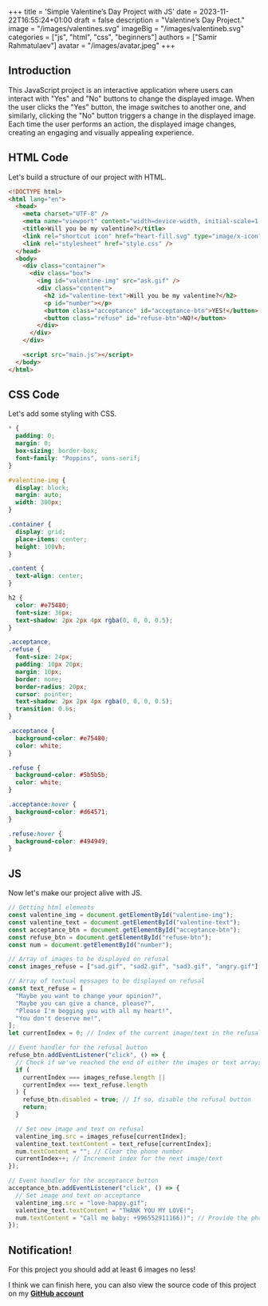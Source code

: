 +++ 
title = 'Simple Valentine’s Day Project with JS' 
date = 2023-11-22T16:55:24+01:00 
draft = false 
description = "Valentine’s Day Project." 
image = "/images/valentines.svg" 
imageBig = "/images/valentineb.svg" 
categories = ["js", "html", "css", "beginners"] 
authors = ["Samir Rahmatulaev"] 
avatar = "/images/avatar.jpeg" 
+++

## Introduction

This JavaScript project is an interactive application where users can interact with "Yes" and "No" buttons to change the displayed image. When the user clicks the "Yes" button, the image switches to another one, and similarly, clicking the "No" button triggers a change in the displayed image. Each time the user performs an action, the displayed image changes, creating an engaging and visually appealing experience.

## HTML Code

Let's build a structure of our project with HTML.

```html
<!DOCTYPE html>
<html lang="en">
  <head>
    <meta charset="UTF-8" />
    <meta name="viewport" content="width=device-width, initial-scale=1.0" />
    <title>Will you be my valentine?</title>
    <link rel="shortcut icon" href="heart-fill.svg" type="image/x-icon" />
    <link rel="stylesheet" href="style.css" />
  </head>
  <body>
    <div class="container">
      <div class="box">
        <img id="valentine-img" src="ask.gif" />
        <div class="content">
          <h2 id="valentine-text">Will you be my valentine?</h2>
          <p id="number"></p>
          <button class="acceptance" id="acceptance-btn">YES!</button>
          <button class="refuse" id="refuse-btn">NO!</button>
        </div>
      </div>
    </div>

    <script src="main.js"></script>
  </body>
</html>
```

## CSS Code

Let's add some styling with CSS.

```css
* {
  padding: 0;
  margin: 0;
  box-sizing: border-box;
  font-family: "Poppins", sans-serif;
}

#valentine-img {
  display: block;
  margin: auto;
  width: 300px;
}

.container {
  display: grid;
  place-items: center;
  height: 100vh;
}

.content {
  text-align: center;
}

h2 {
  color: #e75480;
  font-size: 36px;
  text-shadow: 2px 2px 4px rgba(0, 0, 0, 0.5);
}

.acceptance,
.refuse {
  font-size: 24px;
  padding: 10px 20px;
  margin: 10px;
  border: none;
  border-radius: 20px;
  cursor: pointer;
  text-shadow: 2px 2px 4px rgba(0, 0, 0, 0.5);
  transition: 0.6s;
}

.acceptance {
  background-color: #e75480;
  color: white;
}

.refuse {
  background-color: #5b5b5b;
  color: white;
}

.acceptance:hover {
  background-color: #d64571;
}

.refuse:hover {
  background-color: #494949;
}
```

## JS

Now let's make our project alive with JS.

```js
// Getting html elements
const valentine_img = document.getElementById("valentine-img");
const valentine_text = document.getElementById("valentine-text");
const acceptance_btn = document.getElementById("acceptance-btn");
const refuse_btn = document.getElementById("refuse-btn");
const num = document.getElementById("number");

// Array of images to be displayed on refusal
const images_refuse = ["sad.gif", "sad2.gif", "sad3.gif", "angry.gif"];

// Array of textual messages to be displayed on refusal
const text_refuse = [
  "Maybe you want to change your opinion?",
  "Maybe you can give a chance, please?",
  "Please I'm begging you with all my heart!",
  "You don't deserve me!",
];
let currentIndex = 0; // Index of the current image/text in the refusal arrays

// Event handler for the refusal button
refuse_btn.addEventListener("click", () => {
  // Check if we've reached the end of either the images or text arrays
  if (
    currentIndex === images_refuse.length ||
    currentIndex === text_refuse.length
  ) {
    refuse_btn.disabled = true; // If so, disable the refusal button
    return;
  }

  // Set new image and text on refusal
  valentine_img.src = images_refuse[currentIndex];
  valentine_text.textContent = text_refuse[currentIndex];
  num.textContent = ""; // Clear the phone number
  currentIndex++; // Increment index for the next image/text
});

// Event handler for the acceptance button
acceptance_btn.addEventListener("click", () => {
  // Set image and text on acceptance
  valentine_img.src = "love-happy.gif";
  valentine_text.textContent = "THANK YOU MY LOVE!";
  num.textContent = "Call me baby: +996552911166))"; // Provide the phone number
});
```

## Notification!
For this project you should add at least 6 images no less!

I think we can finish here, you can also view the source code of this project on my **[GitHub account](https://github.com/BGS-Woof/Valentine-Day-poll)**